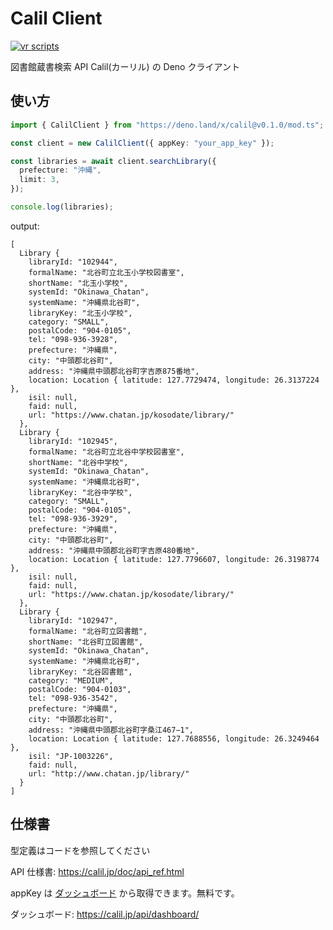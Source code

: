 # Calil Client

[![vr scripts](https://badges.velociraptor.run/flat.svg)](https://velociraptor.run)

図書館蔵書検索 API Calil(カーリル) の Deno クライアント

## 使い方

```ts
import { CalilClient } from "https://deno.land/x/calil@v0.1.0/mod.ts";

const client = new CalilClient({ appKey: "your_app_key" });

const libraries = await client.searchLibrary({
  prefecture: "沖縄",
  limit: 3,
});

console.log(libraries);
```

output:

```
[
  Library {
    libraryId: "102944",
    formalName: "北谷町立北玉小学校図書室",
    shortName: "北玉小学校",
    systemId: "Okinawa_Chatan",
    systemName: "沖縄県北谷町",
    libraryKey: "北玉小学校",
    category: "SMALL",
    postalCode: "904-0105",
    tel: "098-936-3928",
    prefecture: "沖縄県",
    city: "中頭郡北谷町",
    address: "沖縄県中頭郡北谷町字吉原875番地",
    location: Location { latitude: 127.7729474, longitude: 26.3137224 },
    isil: null,
    faid: null,
    url: "https://www.chatan.jp/kosodate/library/"
  },
  Library {
    libraryId: "102945",
    formalName: "北谷町立北谷中学校図書室",
    shortName: "北谷中学校",
    systemId: "Okinawa_Chatan",
    systemName: "沖縄県北谷町",
    libraryKey: "北谷中学校",
    category: "SMALL",
    postalCode: "904-0105",
    tel: "098-936-3929",
    prefecture: "沖縄県",
    city: "中頭郡北谷町",
    address: "沖縄県中頭郡北谷町字吉原480番地",
    location: Location { latitude: 127.7796607, longitude: 26.3198774 },
    isil: null,
    faid: null,
    url: "https://www.chatan.jp/kosodate/library/"
  },
  Library {
    libraryId: "102947",
    formalName: "北谷町立図書館",
    shortName: "北谷町立図書館",
    systemId: "Okinawa_Chatan",
    systemName: "沖縄県北谷町",
    libraryKey: "北谷図書館",
    category: "MEDIUM",
    postalCode: "904-0103",
    tel: "098-936-3542",
    prefecture: "沖縄県",
    city: "中頭郡北谷町",
    address: "沖縄県中頭郡北谷町字桑江467−1",
    location: Location { latitude: 127.7688556, longitude: 26.3249464 },
    isil: "JP-1003226",
    faid: null,
    url: "http://www.chatan.jp/library/"
  }
]
```

## 仕様書

型定義はコードを参照してください

API 仕様書: https://calil.jp/doc/api_ref.html

appKey は [ダッシュボード](https://calil.jp/api/dashboard/) から取得できます。無料です。

ダッシュボード: https://calil.jp/api/dashboard/
